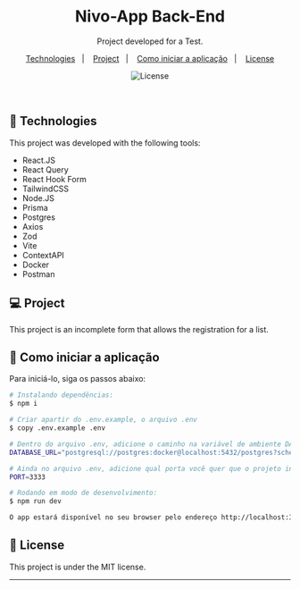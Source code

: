 
<h1 align="center"> Nivo-App Back-End</h1>

<p align="center">
Project developed for a Test. <br/>
</p>

<p align="center">
  <a href="#-tecnologias">Technologies</a>&nbsp;&nbsp;&nbsp;|&nbsp;&nbsp;&nbsp;
  <a href="#-projeto">Project</a>&nbsp;&nbsp;&nbsp;|&nbsp;&nbsp;&nbsp;
  <a href="#-aplicacao">Como iniciar a aplicação</a>&nbsp;&nbsp;&nbsp;|&nbsp;&nbsp;&nbsp;
  <a href="#memo-licença">License</a>
</p>

<p align="center">
  <img alt="License" src="https://img.shields.io/static/v1?label=license&message=MIT&color=49AA26&labelColor=000000">
</p>

<br>


## 🚀 Technologies

This project was developed with the following tools:

- React.JS
- React Query
- React Hook Form
- TailwindCSS
- Node.JS
- Prisma
- Postgres
- Axios
- Zod
- Vite
- ContextAPI
- Docker
- Postman



## 💻 Project

This project is an incomplete form that allows the registration for a list.

## 🚀 Como iniciar a aplicação

Para iniciá-lo, siga os passos abaixo:

```bash
# Instalando dependências:
$ npm i

# Criar apartir do .env.example, o arquivo .env
$ copy .env.example .env

# Dentro do arquivo .env, adicione o caminho na variável de ambiente DATABASE_URL
DATABASE_URL="postgresql://postgres:docker@localhost:5432/postgres?schema=public"

# Ainda no arquivo .env, adicione qual porta você quer que o projeto inicie. No exemplo abaixo vai iniciar na porta 3333
PORT=3333

# Rodando em modo de desenvolvimento:
$ npm run dev

O app estará disponível no seu browser pelo endereço http://localhost:3333 assim que iniciado.
```

## :memo: License

This project is under the MIT license.

---

